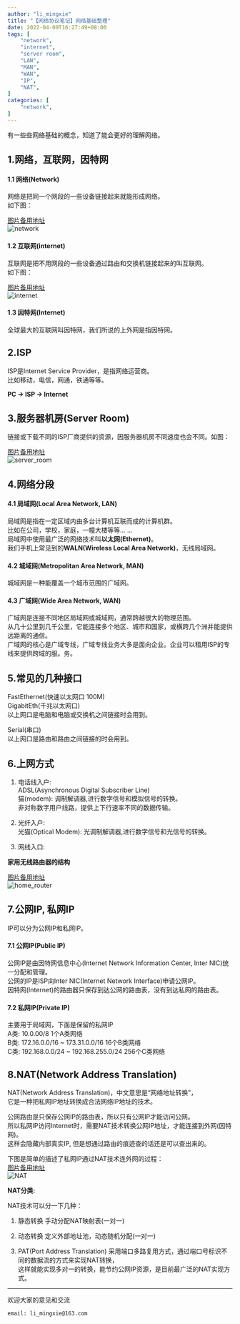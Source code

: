 ```yaml
---
author: "li_mingxie"
title: "【网络协议笔记】网络基础整理"
date: 2022-04-09T16:27:49+08:00
tags: [
    "network",
    "internet",
    "server room",
    "LAN",
    "MAN",
    "WAN",
    "IP",
    "NAT",
]
categories: [
    "network",
]
---
```


有一些些网络基础的概念，知道了能会更好的理解网络。

## 1.网络，互联网，因特网

#### 1.1 网络(Network)

网络是把同一个网段的一些设备链接起来就能形成网络。  
如下图：  

[图片备用地址](https://limingxie.github.io/images/network/internet_definition/network.png)  
![network](https://mingxie-blog.oss-cn-beijing.aliyuncs.com/image/network/internet_definition/network.png?x-oss-process=image/resize,w_300,m_lfit)

#### 1.2 互联网(internet)

互联网是把不用网段的一些设备通过路由和交换机链接起来的叫互联网。  
如下图：

[图片备用地址](https://limingxie.github.io/images/network/internet_definition/internet.png)  
![internet](https://mingxie-blog.oss-cn-beijing.aliyuncs.com/image/network/internet_definition/internet.png?x-oss-process=image/resize,w_500,m_lfit)

#### 1.3 因特网(Internet)

全球最大的互联网叫因特网，我们所说的上外网是指因特网。  

## 2.ISP

ISP是Internet Service Provider，是指网络运营商。  
比如移动，电信，网通，铁通等等。

**PC -> ISP -> Internet**

## 3.服务器机房(Server Room)

链接或下载不同的ISP厂商提供的资源，因服务器机房不同速度也会不同。如图：  

[图片备用地址](https://limingxie.github.io/images/network/internet_definition/server_room.png)  
![server_room](https://mingxie-blog.oss-cn-beijing.aliyuncs.com/image/network/internet_definition/server_room.png)

## 4.网络分段

#### 4.1 局域网(Local Area Network, LAN)

局域网是指在一定区域内由多台计算机互联而成的计算机群。  
比如在公司，学校，家庭，一幢大楼等等... ...  
局域网中使用最广泛的网络技术叫**以太网(Ethernet)**。  
我们手机上常见到的**WALN(Wireless Local Area Network)**，无线局域网。  

#### 4.2 城域网(Metropolitan Area Network, MAN)

城域网是一种能覆盖一个城市范围的广域网。  

#### 4.3 广域网(Wide Area Network, WAN)

广域网是连接不同地区局域网或城域网，通常跨越很大的物理范围。  
从几十公里到几千公里，它能连接多个地区、城市和国家，或横跨几个洲并能提供远距离的通信。  
广域网的核心是广域专线，广域专线业务大多是面向企业。企业可以租用ISP的专线来提供跨域的服。务。  

## 5.常见的几种接口

FastEthernet(快速以太网口 100M)  
GigabitEth(千兆以太网口)  
以上网口是电脑和电脑或交换机之间链接时会用到。

Serial(串口)  
以上网口是路由和路由之间链接的时会用到。  

## 6.上网方式

1. 电话线入户:  
ADSL(Asynchronous Digital Subscriber Line)  
猫(modem): 调制解调器,进行数字信号和模拟信号的转换。  
非对称数字用户线路，提供上下行速率不同的数据传输。  

2. 光纤入户:  
光猫(Optical Modem): 光调制解调器,进行数字信号和光信号的转换。

3. 网线入口:

**家用无线路由器的结构**  

[图片备用地址](https://limingxie.github.io/images/network/internet_definition/home_router.png)  
![home_router](https://mingxie-blog.oss-cn-beijing.aliyuncs.com/image/network/internet_definition/home_router.png?x-oss-process=image/resize,w_600,m_lfit)

## 7.公网IP, 私网IP

IP可以分为公网IP和私网IP。

#### 7.1 公网IP(Public IP)

公网IP是由因特网信息中心(Internet Network Information Center, Inter NIC)统一分配和管理。  
公网的IP是ISP向Inter NIC(Internet Network Interface)申请公网IP。  
因特网(Internet)的路由器只保存到达公网的路由表，没有到达私网的路由表。  

#### 7.2 私网IP(Private IP)

主要用于局域网，下面是保留的私网IP  
A类: 10.0.00/8  1个A类网络  
B类: 172.16.0.0/16 ~ 173.31.0.0/16  16个B类网络  
C类: 192.168.0.0/24 ~ 192.168.255.0/24  256个C类网络  

## 8.NAT(Network Address Translation)

NAT(Network Address Translation)，中文意思是“网络地址转换”，  
它是一种把私网IP地址转换成合法网络IP地址的技术。  

公网路由是只保存公网IP的路由表，所以只有公网IP才能访问公网。  
所以私网IP访问Internet时，需要NAT技术转换公网IP地址，才能连接到外网(因特网)。  
这样会隐藏内部真实IP, 但是想通过路由的痕迹查的话还是可以查出来的。  

下图是简单的描述了私网IP通过NAT技术连外网的过程：  
[图片备用地址](https://limingxie.github.io/images/network/internet_definition/NAT.png)  
![NAT](https://mingxie-blog.oss-cn-beijing.aliyuncs.com/image/network/internet_definition/NAT.png?x-oss-process=image/resize,w_600,m_lfit)

**NAT分类:**

NAT技术可以分一下几种：

1. 静态转换
手动分配NAT映射表(一对一)

2. 动态转换
定义外部地址池，动态随机分配(一对一)

3. PAT(Port Address Translation)
采用端口多路复用方式，通过端口号标识不同的数据流的方式来实现NAT转换，  
这样就能实现多对一的转换，能节约公网IP资源，是目前最广泛的NAT实现方式。

----------------------------------------------
欢迎大家的意见和交流

`email: li_mingxie@163.com`

<!-- https://blog.csdn.net/yangbenben8866?type=blog -->